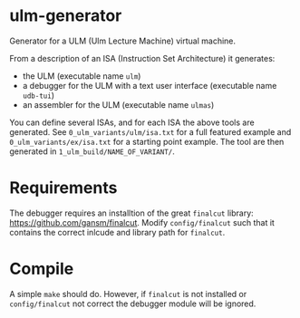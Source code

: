 # ulm-generator

Generator for a ULM (Ulm Lecture Machine) virtual machine.

From a description of an ISA (Instruction Set Architecture) it generates:

- the ULM (executable name `ulm`)
- a debugger for the ULM with a text user interface (executable name `udb-tui`)
- an assembler for the ULM (executable name `ulmas`)

You can define several ISAs, and for each ISA the above tools are generated. See `0_ulm_variants/ulm/isa.txt` for a full featured example and `0_ulm_variants/ex/isa.txt` for a starting point example. The tool are then generated in `1_ulm_build/NAME_OF_VARIANT/`.

# Requirements

The debugger requires an installtion of the great `finalcut` library: https://github.com/gansm/finalcut. Modify `config/finalcut` such that it contains the correct inlcude and library path for `finalcut`.

# Compile

A simple `make` should do. However, if `finalcut` is not installed or `config/finalcut` not correct the debugger module will be ignored.
